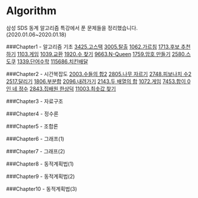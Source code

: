 # Algorithm
삼성 SDS 동계 알고리즘 특강에서 푼 문제들을 정리했습니다.(2020.01.06~2020.01.18)

###Chapter1 - 알고리즘 기초
[3425.고스택](https://www.acmicpc.net/problem/3425)
[3005.탈출](https://www.acmicpc.net/problem/3055)
[1062.가르침](https://www.acmicpc.net/problem/1062)
[1713.후보 추천하기](https://www.acmicpc.net/problem/1713)
[1103.게임](https://www.acmicpc.net/problem/1103)
[1039.교환](https://www.acmicpc.net/problem/1039)
[1920.수 찾기](https://www.acmicpc.net/problem/1920)
[9663.N-Queen](https://www.acmicpc.net/problem/9663)
[1759.암호 만들기](https://www.acmicpc.net/problem/1759)
[2580.스도쿠](https://www.acmicpc.net/problem/2580)
[1339.단어수학](https://www.acmicpc.net/problem/1339)
[115686.치킨배달](https://www.acmicpc.net/problem/115686)


###Chapter2 - 시간복잡도
[2003.수들의 합2](https://www.acmicpc.net/problem/2003)
[2805.나무 자르기](https://www.acmicpc.net/problem/2805)
[2748.피보나치 수2](https://www.acmicpc.net/problem/2748)
[2517.달리기](https://www.acmicpc.net/problem/2517)
[1806.부분합](https://www.acmicpc.net/problem/1806)
[2096.내려가기](https://www.acmicpc.net/problem/2096)
[2143.두 배열의 합](https://www.acmicpc.net/problem/2143)
[1072.게임](https://www.acmicpc.net/problem/1072) 
[7453.합이 0인 네 정수](https://www.acmicpc.net/problem/7453)
[2843.집배원 한상덕](https://www.acmicpc.net/problem/2842) 
[11003.최솟값 찾기](https://www.acmicpc.net/problem/11003) 


###Chapter3 - 자료구조

###Chapter4 - 정수론

###Chapter5 - 조합론

###Chapter6 - 그래프(1)

###Chapter7 - 그래프(2)

###Chapter8 - 동적계획법(1)

###Chapter9 - 동적계획법(2)

###Chapter10 - 동적계획법(3)

